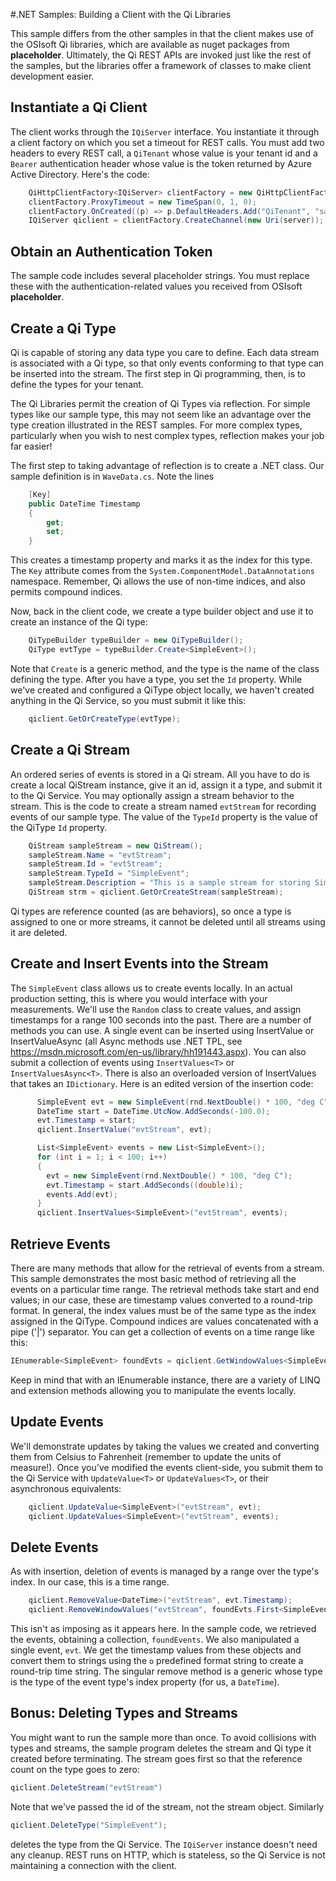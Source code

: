 #.NET Samples: Building a Client with the Qi Libraries

This sample differs from the other samples in that the client makes use of the OSIsoft Qi libraries, which are available as nuget packages from **placeholder**.  Ultimately, the Qi REST APIs are invoked just like the rest of the samples, but the libraries offer a framework of classes to make client development easier.

## Instantiate a Qi Client

The client works through the `IQiServer` interface.  You instantiate it through a client factory on which you set a timeout for REST calls.  You must add two headers to every REST call, a `QiTenant` whose value is your tenant id and a `Bearer` authentication header whose value is the token returned by Azure Active Directory.  Here's the code:

```c#
    QiHttpClientFactory<IQiServer> clientFactory = new QiHttpClientFactory<IQiServer>();
    clientFactory.ProxyTimeout = new TimeSpan(0, 1, 0);
    clientFactory.OnCreated((p) => p.DefaultHeaders.Add("QiTenant", "sampletenant"));
    IQiServer qiclient = clientFactory.CreateChannel(new Uri(server));
```

## Obtain an Authentication Token

The sample code includes several placeholder strings.  You must replace these with the authentication-related values you received from OSIsoft **placeholder**.

## Create a Qi Type

Qi is capable of storing any data type you care to define.  Each data stream is associated with a Qi type, so that only events conforming to that type can be inserted into the stream.  The first step in Qi programming, then, is to define the types for your tenant.  

The Qi Libraries permit the creation of Qi Types via reflection.  For simple types like our sample type, this may not seem like an advantage over the type creation illustrated in the REST samples.  For more complex types, particularly when you wish to nest complex types, reflection makes your job far easier!

The first step to taking advantage of reflection is to create a .NET class.  Our sample definition is in `WaveData.cs`.  Note the lines

```c#
    [Key]
    public DateTime Timestamp
    {
        get;
        set;
    }
```

This creates a timestamp property and marks it as the index for this type.  The `Key` attribute comes from the `System.ComponentModel.DataAnnotations` namespace.  Remember, Qi allows the use of non-time indices, and also permits compound indices.

Now, back in the client code, we create a type builder object and use it to create an instance of the Qi type:

```c#
    QiTypeBuilder typeBuilder = new QiTypeBuilder();
    QiType evtType = typeBuilder.Create<SimpleEvent>();
```

Note that `Create` is a generic method, and the type is the name of the class defining the type.  After you have a type, you set the `Id` property.  While we've created and configured a QiType object locally, we haven't created anything in the Qi Service, so you must submit it like this:

```c#
    qiclient.GetOrCreateType(evtType);
```

## Create a Qi Stream

An ordered series of events is stored in a Qi stream.  All you have to do is create a local QiStream instance, give it an id, assign it a type, and submit it to the Qi Service.  You may optionally assign a stream behavior to the stream.  This is the code to create a stream named `evtStream` for recording events of our sample type.  The value of the `TypeId` property is the value of the QiType `Id` property.

```c#
    QiStream sampleStream = new QiStream();
    sampleStream.Name = "evtStream";
    sampleStream.Id = "evtStream";
    sampleStream.TypeId = "SimpleEvent";
    sampleStream.Description = "This is a sample stream for storing SimpleEvent type measurements";
    QiStream strm = qiclient.GetOrCreateStream(sampleStream);
```
Qi types are reference counted (as are behaviors), so once a type is assigned to one or more streams, it cannot be deleted until all streams using it are deleted.

## Create and Insert Events into the Stream

The `SimpleEvent` class allows us to create events locally.  In an actual production setting, this is where you would interface with your measurements.  We'll use the `Random` class to create values, and assign timestamps for a range 100 seconds into the past.  There are a number of methods you can use.  A single event can be inserted using InsertValue<T> or InsertValueAsync<T> (all Async methods use .NET TPL, see <https://msdn.microsoft.com/en-us/library/hh191443.aspx>).  You can also submit a collection of events using `InsertValues<T>` or `InsertValuesAsync<T>`.  There is also an overloaded version of InsertValues that takes an `IDictionary`.  Here is an edited version of the insertion code:

```c#
      SimpleEvent evt = new SimpleEvent(rnd.NextDouble() * 100, "deg C");
      DateTime start = DateTime.UtcNow.AddSeconds(-100.0);
      evt.Timestamp = start;
      qiclient.InsertValue("evtStream", evt);

      List<SimpleEvent> events = new List<SimpleEvent>();
      for (int i = 1; i < 100; i++)
      {
        evt = new SimpleEvent(rnd.NextDouble() * 100, "deg C");
        evt.Timestamp = start.AddSeconds((double)i);
        events.Add(evt);
      }
      qiclient.InsertValues<SimpleEvent>("evtStream", events);
```

## Retrieve Events

There are many methods that allow for the retrieval of events from a stream.  This sample demonstrates the most basic method of retrieving all the events on a particular time range.  The retrieval methods take start and end values; in our case, these are timestamp values converted to a round-trip format.  In general, the index values must be of the same type as the index assigned in the QiType.  Compound indices are values concatenated with a pipe ('|') separator.  You can get a collection of events on a time range like this:

```c#
IEnumerable<SimpleEvent> foundEvts = qiclient.GetWindowValues<SimpleEvent>("evtStream", start.ToString("o"), DateTime.UtcNow.ToString("o"));
```

Keep in mind that with an IEnumerable instance, there are a variety of LINQ and extension methods allowing you to manipulate the events locally.

## Update Events

We'll demonstrate updates by taking the values we created and converting them from Celsius to Fahrenheit (remember to update the units of measure!).  Once you've modified the events client-side, you submit them to the Qi Service with `UpdateValue<T>` or `UpdateValues<T>`, or their asynchronous equivalents:

```c#
    qiclient.UpdateValue<SimpleEvent>("evtStream", evt);
    qiclient.UpdateValues<SimpleEvent>("evtStream", events);
```

## Delete Events

As with insertion, deletion of events is managed by a range over the type's index.  In our case, this is a time range.  

```c#
    qiclient.RemoveValue<DateTime>("evtStream", evt.Timestamp);
    qiclient.RemoveWindowValues("evtStream", foundEvts.First<SimpleEvent>().Timestamp.ToString("o"), foundEvts.Last<SimpleEvent>().Timestamp.ToString("o"));
```
This isn't as imposing as it appears here.  In the sample code, we retrieved the events, obtaining a collection, `foundEvents`.  We also manipulated a single event, `evt`.  We get the timestamp values from these objects and convert them to strings using the `o` predefined format string to create a round-trip time string.  The singular remove method is a generic whose type is the type of the event type's index property (for us, a `DateTime`).

## Bonus: Deleting Types and Streams

You might want to run the sample more than once.  To avoid collisions with types and streams, the sample program deletes the stream and Qi type it created before terminating.  The stream goes first so that the reference count on the type goes to zero:

```c#
qiclient.DeleteStream("evtStream")
```

Note that we've passed the id of the stream, not the stream object.  Similarly

```c#
qiclient.DeleteType("SimpleEvent");
```

deletes the type from the Qi Service.  The `IQiServer` instance doesn't need any cleanup.  REST runs on HTTP, which is stateless, so the Qi Service is not maintaining a connection with the client.
